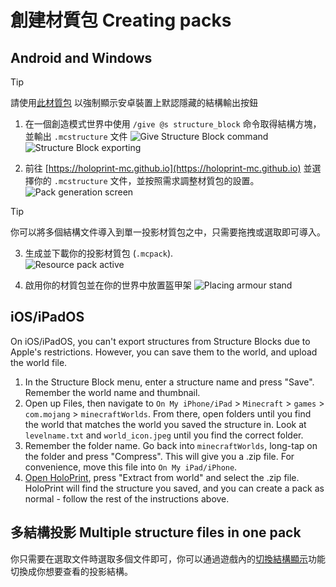 # 創建材質包 Creating packs
## Android and Windows
> [!TIP]
> 請使用[此材質包](https://holoprint-mc.github.io/exportbutton) 以強制顯示安卓裝置上默認隱藏的結構輸出按鈕
1. 在一個創造模式世界中使用 `/give @s structure_block` 命令取得結構方塊，並輸出 `.mcstructure` 文件
![Give Structure Block command](/assets/giveStructureBlockCommand.png)  
![Structure Block exporting](/assets/structureBlockExporting.png)

2. 前往 [https://holoprint-mc.github.io](https://holoprint-mc.github.io) 並選擇你的 `.mcstructure` 文件，並按照需求調整材質包的設置。
![Pack generation screen](/assets/packGenerationScreen.png)
> [!TIP]
> 你可以將多個結構文件導入到單一投影材質包之中，只需要拖拽或選取即可導入。

3. 生成並下載你的投影材質包 (`.mcpack`).  
![Resource pack active](/assets/resourcePackActive.png)

4. 啟用你的材質包並在你的世界中放置盔甲架
![Placing armour stand](/assets/placingArmourStand.gif)

## iOS/iPadOS
On iOS/iPadOS, you can't export structures from Structure Blocks due to Apple's restrictions. However, you can save them to the world, and upload the world file.
1. In the Structure Block menu, enter a structure name and press "Save". Remember the world name and thumbnail.
2. Open up Files, then navigate to `On My iPhone/iPad` > `Minecraft` > `games` > `com.mojang` > `minecraftWorlds`. From there, open folders until you find the world that matches the world you saved the structure in. Look at `levelname.txt` and `world_icon.jpeg` until you find the correct folder.
3. Remember the folder name. Go back into `minecraftWorlds`, long-tap on the folder and press "Compress". This will give you a .zip file. For convenience, move this file into `On My iPad/iPhone`.
4. [Open HoloPrint](https://holoprint-mc.github.io), press "Extract from world" and select the .zip file. HoloPrint will find the structure you saved, and you can create a pack as normal - follow the rest of the instructions above.

## 多結構投影 Multiple structure files in one pack
你只需要在選取文件時選取多個文件即可，你可以通過遊戲內的[切換結構顯示](/hologram-controls#換個結構-change-structure)功能切換成你想要查看的投影結構。